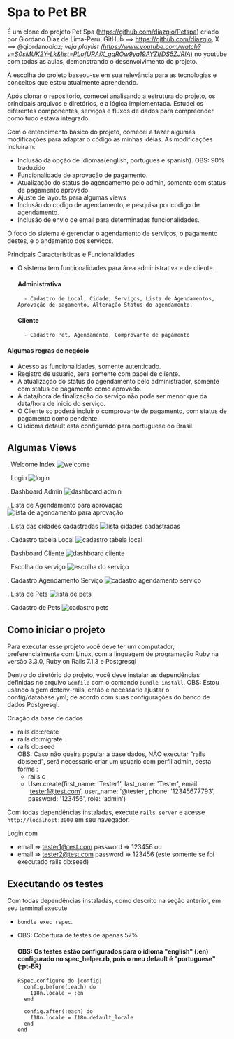 # Spa to Pet BR

É um clone do projeto Pet Spa (https://github.com/diazgio/Petspa) criado por Giordano Díaz de Lima-Peru, GitHub ==> https://github.com/diazgio, X ==> @giordano*diaz; veja playlist (https://www.youtube.com/watch?v=S0sMUK2Y-Lk&list=PLofURAiX_gqROw9ya19AYZIfDS5ZJRIA*) no youtube com todas as aulas, demonstrando o desenvolvimento do projeto.

A escolha do projeto baseou-se em sua relevância para as tecnologias e conceitos que estou atualmente aprendendo.

Após clonar o repositório, comecei analisando a estrutura do projeto, os principais arquivos e diretórios, e a lógica implementada. Estudei os diferentes componentes, serviços e fluxos de dados para compreender como tudo estava integrado.

Com o entendimento básico do projeto, comecei a fazer algumas modificações para adaptar o código às minhas idéias. As modificações incluíram:

- Inclusão da opção de Idiomas(english, portugues e spanish). OBS: 90% traduzido
- Funcionalidade de aprovação de pagamento.
- Atualização do status do agendamento pelo admin, somente com status de pagamento aprovado.
- Ajuste de layouts para algumas views
- Inclusão do codigo de agendamento, e pesquisa por codigo de agendamento.
- Inclusão de envio de email para determinadas funcionalidades.

O foco do sistema é gerenciar o agendamento de serviços, o pagamento destes, e o andamento dos serviços.

Principais Características e Funcionalidades

- O sistema tem funcionalidades para área administrativa e de cliente.
  #### Administrativa
        - Cadastro de Local, Cidade, Serviços, Lista de Agendamentos, Aprovação de pagamento, Alteração Status do agendamento.
  #### Cliente
        - Cadastro Pet, Agendamento, Comprovante de pagamento

#### Algumas regras de negócio

- Acesso as funcionalidades, somente autenticado.
- Registro de usuario, sera somente com papel de cliente.
- A atualização do status do agendamento pelo administrador, somente com status de pagamento como aprovado.
- A data/hora de finalização do serviço não pode ser menor que da data/hora de inicio do serviço.
- O Cliente so poderá incluir o comprovante de pagamento, com status de pagamento como pendente.
- O idioma default esta configurado para portuguese do Brasil.

## Algumas Views

. Welcome Index
<img src="public/images/welcome pet.jpeg" alt="welcome">

. Login
<img src="public/images/login.jpeg" alt="login">

. Dashboard Admin
<img src="public/images/panel admin.jpeg" alt="dashboard admin">

. Lista de Agendamento para aprovação
<img src="public/images/view list aprovacao.jpeg" alt="lista de agendamento para aprovação">

. Lista das cidades cadastradas
<img src="public/images/view show table city.jpeg" alt="lista cidades cadastradas">

. Cadastro tabela Local
<img src="public/images/view new table city.jpeg" alt="cadastro tabela local">

. Dashboard Cliente
<img src="public/images/dashboard cliente.jpeg" alt="dashboard cliente">

. Escolha do serviço
<img src="public/images/agendamento servico 1.jpeg" alt="escolha do serviço">

. Cadastro Agendamento Serviço
<img src="public/images/agendamento servico 2.jpeg" alt="cadastro agendamento serviço">

. Lista de Pets
<img src="public/images/view show pet.jpeg" alt="lista de pets">

. Cadastro de Pets
<img src="public/images/view new table pet.jpeg" alt="cadastro pets">

## Como iniciar o projeto

Para executar esse projeto você deve ter um computador, preferencialmente com
Linux, com a linguagem de programação Ruby na versão 3.3.0, Ruby on Rails 7.1.3 e Postgresql

Dentro do diretório do projeto, você deve instalar as dependências definidas no
arquivo `Gemfile` com o comando `bundle install`.
OBS: Estou usando a gem dotenv-rails, então e necessario ajustar o config/database.yml; de acordo com suas configurações do banco de dados Postgresql.

Criação da base de dados

- rails db:create
- rails db:migrate
- rails db:seed  
   OBS: Caso não queira popular a base dados, NÃO executar "rails db:seed", será necessario criar um usuario com perfil admin, desta forma :
  - rails c
  - User.create(first_name: 'Tester1', last_name: 'Tester', email: 'tester1@test.com',
    user_name: '@tester', phone: '12345677793', password: '123456', role: 'admin')

Com todas dependências instaladas, execute `rails server` e acesse
`http://localhost:3000` em seu navegador.

Login com

- email => tester1@test.com password => 123456 ou
- email => tester2@test.com password => 123456 (este somente se foi executado rails db:seed)

## Executando os testes

Com todas dependências instaladas, como descrito na seção anterior, em seu
terminal execute

- `bundle exec rspec`.
- OBS: Cobertura de testes de apenas 57%

  #### OBS: Os testes estão configurados para o idioma "english" (:en) configurado no spec_helper.rb, pois o meu default é "portuguese" (:pt-BR)

      RSpec.configure do |config|
        config.before(:each) do
          I18n.locale = :en
        end

        config.after(:each) do
          I18n.locale = I18n.default_locale
        end
      end
